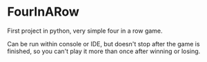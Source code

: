 # FourInARow
First project in python, very simple four in a row game.

Can be run within console or IDE, but doesn't stop after the game is finished, so you can't play it more than once after winning or losing.
